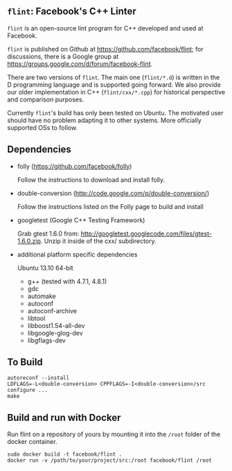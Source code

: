 `flint`: Facebook's C++ Linter
-----------------------------

`flint` is an open-source lint program for C++ developed and used at Facebook.

`flint` is published on Github at https://github.com/facebook/flint; for
discussions, there is a Google group at https://groups.google.com/d/forum/facebook-flint.

There are two versions of `flint`. The main one (`flint/*.d`) is written in the D programming language and is supported going forward. We also provide our older implementation in C++ (`flint/cxx/*.cpp`) for historical perspective and comparison purposes.

Currently `flint`'s build has only been tested on Ubuntu. The motivated user should have no problem adapting it to other systems. More officially supported OSs to follow.

Dependencies
------------

- folly (https://github.com/facebook/folly)

    Follow the instructions to download and install folly.

- double-conversion (http://code.google.com/p/double-conversion/)
    
    Follow the instructions listed on the Folly page to build and install

- googletest (Google C++ Testing Framework)

    Grab gtest 1.6.0 from: http://googletest.googlecode.com/files/gtest-1.6.0.zip. Unzip it inside of the cxx/ subdirectory.

- additional platform specific dependencies

    Ubuntu 13.10 64-bit
    - g++ (tested with 4.7.1, 4.8.1)
    - gdc
    - automake
    - autoconf
    - autoconf-archive
    - libtool
    - libboost1.54-all-dev
    - libgoogle-glog-dev
    - libgflags-dev

To Build
--------

    autoreconf --install
    LDFLAGS=-L<double-conversion> CPPFLAGS=-I<double-conversion>/src configure ...
    make

Build and run with Docker
-------------------------

Run flint on a repository of yours by mounting it into the `/root` folder of the docker container.

```
sudo docker build -t facebook/flint .
docker run -v /path/to/your/project/src:/root facebook/flint /root
```
